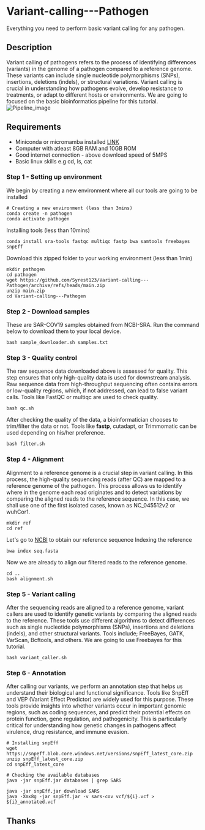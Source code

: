 # Variant-calling---Pathogen
Everything you need to perform basic variant calling for any pathogen.

## Description
Variant calling of pathogens refers to the process of identifying differences (variants) in the genome of a pathogen compared to a reference genome. These variants can include single nucleotide polymorphisms (SNPs), insertions, deletions (indels), or structural variations. Variant calling is crucial in understanding how pathogens evolve, develop resistance to treatments, or adapt to different hosts or environments. We are going to focused on the basic bioinformatics pipeline for this tutorial.
![Pipeline_image](https://github.com/user-attachments/assets/54ad9c9f-3ca6-423f-b714-2aa01fe6f508)

## Requirements
* Miniconda or micromamba installed [LINK](https://docs.anaconda.com/miniconda/#miniconda-latest-installer-links)
* Computer with atleast 8GB RAM and 10GB ROM
* Good internet connection - above download speed of 5MPS
* Basic linux skills e.g cd, ls, cat

### Step 1 - Setting up environment
We begin by creating a new environment where all our tools are going to be installed
```
# Creating a new environment (less than 3mins)
conda create -n pathogen
conda activate pathogen
```
Installing tools (less than 10mins)
```
conda install sra-tools fastqc multiqc fastp bwa samtools freebayes snpEff
```
Download this zipped folder to your working environment (less than 1min)
```
mkdir pathogen
cd pathogen
wget https://github.com/Syrest123/Variant-calling---Pathogen/archive/refs/heads/main.zip
unzip main.zip
cd Variant-calling---Pathogen
```
### Step 2 - Download samples
These are SAR-COV19 samples obtained from NCBI-SRA. Run the command below to download them to your local device.
```
bash sample_downloader.sh samples.txt
```
### Step 3 - Quality control
The raw sequence data downloaded above is assessed for quality. This step ensures that only high-quality data is used for downstream analysis. Raw sequence data from high-throughput sequencing often contains errors or low-quality regions, which, if not addressed, can lead to false variant calls. Tools like FastQC or multiqc are used to check quality.
```
bash qc.sh
```
After checking the quality of the data, a bioinformatician chooses to trim/filter the data or not. Tools like **fastp**, cutadapt, or Trimmomatic can be used depending on his/her preference. 
```
bash filter.sh
```
### Step 4 - Alignment
Alignment to a reference genome is a crucial step in variant calling. In this process, the high-quality sequencing reads (after QC) are mapped to a reference genome of the pathogen. This process allows us to identify where in the genome each read originates and to detect variations by comparing the aligned reads to the reference sequence. In this case, we shall use one of the first isolated cases, known as NC_045512v2 or wuhCor1.
```
mkdir ref
cd ref
```
Let's go to [NCBI](https://www.ncbi.nlm.nih.gov/nuccore/NC_045512.2?report=fasta) to obtain our reference sequence
Indexing the reference
```
bwa index seq.fasta
```
Now we are already to align our filtered reads to the reference genome.
```
cd ..
bash alignment.sh
```
### Step 5 - Variant calling
After the sequencing reads are aligned to a reference genome, variant callers are used to identify genetic variants by comparing the aligned reads to the reference. These tools use different algorithms to detect differences such as single nucleotide polymorphisms (SNPs), insertions and deletions (indels), and other structural variants. Tools include; FreeBayes, GATK, VarScan, Bcftools, and others. We are going to use Freebayes for this tutorial.
```
bash variant_caller.sh
```
### Step 6 - Annotation
After calling our variants, we perform an annotation step that helps us understand their biological and functional significance. Tools like SnpEff and VEP (Variant Effect Predictor) are widely used for this purpose. These tools provide insights into whether variants occur in important genomic regions, such as coding sequences, and predict their potential effects on protein function, gene regulation, and pathogenicity. This is particularly critical for understanding how genetic changes in pathogens affect virulence, drug resistance, and immune evasion.
```
# Installing snpEff
wget https://snpeff.blob.core.windows.net/versions/snpEff_latest_core.zip
unzip snpEff_latest_core.zip
cd snpEff_latest_core

# Checking the available databases
java -jar snpEff.jar databases | grep SARS

java -jar snpEff.jar download SARS
java -Xmx8g -jar snpEff.jar -v sars-cov vcf/${i}.vcf > ${i}_annotated.vcf
```
## Thanks


